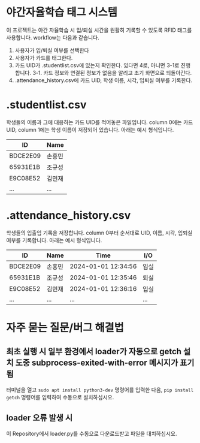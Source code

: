 # 야간자율학습 태그 시스템
이 프로젝트는 야간 자율학습 시 입/퇴실 시간을 원활히 기록할 수 있도록 RFID 태그를 사용합니다. workflow는 다음과 같습니다.

1. 사용자가 입/퇴실 여부를 선택한다
2. 사용자가 카드를 태그한다.
3. 카드 UID가 .studentlist.csv에 있는지 확인한다. 있다면 4로, 아니면 3-1로 진행합니다.
3-1. 카드 정보와 연결된 정보가 없음을 알리고 초기 화면으로 되돌아간다.
4. .attendance_history.csv에 카드 UID, 학생 이름, 시각, 입퇴실 여부를 기록한다.

# .studentlist.csv
학생들의 이름과 그에 대응하는 카드 UID를 적어놓은 파일입니다. column 0에는 카드 UID, column 1에는 학생 이름이 저장되어 있습니다.
아래는 예시 형식입니다.

|ID|Name|
|---|---|
|BDCE2E09|손흥민|
|65931E1B|조규성|
|E9C08E52|김민재|
|...|...|

# .attendance_history.csv
학생들의 입출입 기록을 저장합니다. column 0부터 순서대로 UID, 이름, 시각, 입퇴실 여부를 기록합니다.
아래는 예시 형식입니다.

|ID|Name|Time|I/O|
|---|---|---|---|
|BDCE2E09|손흥민|2024-01-01 12:34:56|입실|
|65931E1B|조규성|2024-01-01 12:35:46|퇴실|
|E9C08E52|김민재|2024-01-01 12:36:16|입실|
|...|...|...|...|

# 자주 묻는 질문/버그 해결법
## 최초 실행 시 일부 환경에서 loader가 자동으로 getch 설치 도중 subprocess-exited-with-error 메시지가 표기됨
터미널을 열고 `sudo apt install python3-dev` 명령어를 입력한 다음, `pip install getch` 명령어를 입력하여 수동으로 설치하십시오.

## loader 오류 발생 시
이 Repository에서 loader.py를 수동으로 다운로드받고 파일을 대치하십시오.